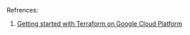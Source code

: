 

Refrences:

1. [Getting started with Terraform on Google Cloud Platform](https://cloud.google.com/community/tutorials/getting-started-on-gcp-with-terraform)